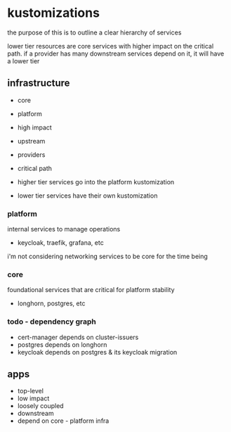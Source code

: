 # kustomizations

the purpose of this is to outline a clear hierarchy of services

lower tier resources are core services with higher impact on the critical path. if a provider has many downstream services depend on it, it will have a lower tier

## infrastructure

- core
- platform
- high impact
- upstream
- providers
- critical path

- higher tier services go into the platform kustomization
- lower tier services have their own kustomization

### platform

internal services to manage operations

- keycloak, traefik, grafana, etc

i'm not considering networking services to be core for the time being

### core

foundational services that are critical for platform stability

- longhorn, postgres, etc

### todo - dependency graph

- cert-manager depends on cluster-issuers
- postgres depends on longhorn
- keycloak depends on postgres & its keycloak migration

## apps

- top-level
- low impact
- loosely coupled
- downstream
- depend on core - platform infra